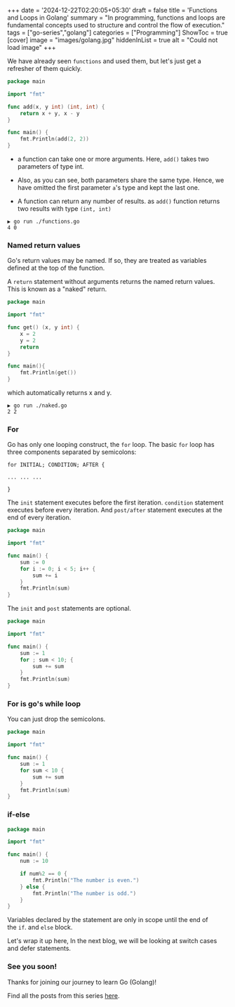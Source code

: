+++
date = '2024-12-22T02:20:05+05:30'
draft = false
title = 'Functions and Loops in Golang'
summary = "In programming, functions and loops are fundamental concepts used to structure and control the flow of execution."
tags = ["go-series","golang"]
categories = ["Programming"]
ShowToc = true
[cover]
image = "images/golang.jpg"
hiddenInList = true
alt = "Could not load image"
+++

We have already seen `functions` and used them, but let's just get a refresher of them quickly.

```go
package main

import "fmt"

func add(x, y int) (int, int) {
    return x + y, x - y
}

func main() {
    fmt.Println(add(2, 2))
}

```

- a function can take one or more arguments. Here, `add()` takes two parameters of type int.

- Also, as you can see, both parameters share the same type. Hence, we have omitted the first parameter `a`'s type and kept the last one.

- A function can return any number of results. as `add()` function returns two results with type `(int, int)`

```shell
▶ go run ./functions.go
4 0
```

### Named return values

Go's return values may be named. If so, they are treated as variables defined at the top of the function.

A `return` statement without arguments returns the named return values. This is known as a "naked" return.

```go
package main

import "fmt"

func get() (x, y int) {
    x = 2
    y = 2
    return
}

func main(){
    fmt.Println(get())
}

```

which automatically returns x and y.

```shell
▶ go run ./naked.go    
2 2
```

### For

Go has only one looping construct, the `for` loop. The basic `for` loop has three components separated by semicolons:

```
for INITIAL; CONDITION; AFTER {

... ... ...

}
```

The `init` statement executes before the first iteration. `condition` statement executes before every iteration. And `post/after` statement executes at the end of every iteration.

```go
package main

import "fmt"

func main() {
    sum := 0
    for i := 0; i < 5; i++ {
        sum += i
    }
    fmt.Println(sum)
}

```

The `init` and `post` statements are optional.

```go
package main

import "fmt"

func main() {
    sum := 1
    for ; sum < 10; {
        sum += sum
    }
    fmt.Println(sum)
}

```

### For is go's while loop

You can just drop the semicolons.

```go
package main

import "fmt"

func main() {
    sum := 1
    for sum < 10 {
        sum += sum
    }
    fmt.Println(sum)
}

```

### if-else

```go
package main

import "fmt"

func main() {
    num := 10

    if num%2 == 0 {
        fmt.Println("The number is even.")
    } else {
        fmt.Println("The number is odd.")
    }
}

```

Variables declared by the statement are only in scope until the end of the `if`. and `else` block.

Let's wrap it up here, In the next blog, we will be looking at switch cases and defer statements.

### See you soon!

Thanks for joining our journey to learn Go (Golang)!

Find all the posts from this series [here](https://sahill17.github.io/tags/go-series/).